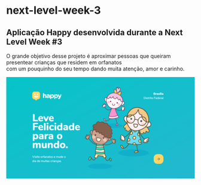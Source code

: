 # next-level-week-3
## Aplicação Happy desenvolvida durante a Next Level Week #3

O grande objetivo desse projeto é aproximar pessoas que queiram presentear crianças que residem em orfanatos\
com um pouquinho do seu tempo dando muita atenção, amor e carinho.

![Happy](https://github.com/GabrielCrespo/next-level-week-3/blob/main/public/images/project.png)
